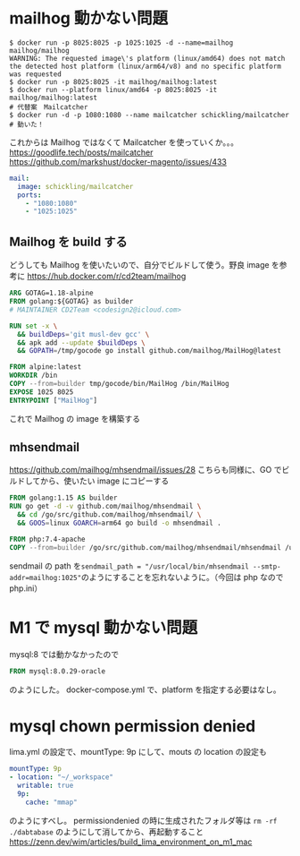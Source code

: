 # mailhog 動かない問題

```shell
$ docker run -p 8025:8025 -p 1025:1025 -d --name=mailhog mailhog/mailhog
WARNING: The requested image\'s platform (linux/amd64) does not match the detected host platform (linux/arm64/v8) and no specific platform was requested
$ docker run -p 8025:8025 -it mailhog/mailhog:latest
$ docker run --platform linux/amd64 -p 8025:8025 -it mailhog/mailhog:latest
# 代替案　Mailcatcher
$ docker run -d -p 1080:1080 --name mailcatcher schickling/mailcatcher
# 動いた！
```

これからは Mailhog ではなくて Mailcatcher を使っていくか。。。
https://goodlife.tech/posts/mailcatcher
https://github.com/markshust/docker-magento/issues/433

```yml
mail:
  image: schickling/mailcatcher
  ports:
    - "1080:1080"
    - "1025:1025"
```

## Mailhog を build する

どうしても Mailhog を使いたいので、自分でビルドして使う。野良 image を参考に
https://hub.docker.com/r/cd2team/mailhog

```Dockerfile
ARG GOTAG=1.18-alpine
FROM golang:${GOTAG} as builder
# MAINTAINER CD2Team <codesign2@icloud.com>

RUN set -x \
  && buildDeps='git musl-dev gcc' \
  && apk add --update $buildDeps \
  && GOPATH=/tmp/gocode go install github.com/mailhog/MailHog@latest

FROM alpine:latest
WORKDIR /bin
COPY --from=builder tmp/gocode/bin/MailHog /bin/MailHog
EXPOSE 1025 8025
ENTRYPOINT ["MailHog"]
```

これで Mailhog の image を構築する

## mhsendmail

https://github.com/mailhog/mhsendmail/issues/28
こちらも同様に、GO でビルドしてから、使いたい image にコピーする

```Dockerfile
FROM golang:1.15 AS builder
RUN go get -d -v github.com/mailhog/mhsendmail \
  && cd /go/src/github.com/mailhog/mhsendmail/ \
  && GOOS=linux GOARCH=arm64 go build -o mhsendmail .

FROM php:7.4-apache
COPY --from=builder /go/src/github.com/mailhog/mhsendmail/mhsendmail /usr/local/bin/
```

sendmail の path を`sendmail_path = "/usr/local/bin/mhsendmail --smtp-addr=mailhog:1025"`のようにすることを忘れないように。（今回は php なので php.ini）

# M1 で mysql 動かない問題

mysql:8 では動かなかったので

```Dockerfile
FROM mysql:8.0.29-oracle
```

のようにした。
docker-compose.yml で、platform を指定する必要はなし。

# mysql chown permission denied

lima.yml の設定で、mountType: 9p にして、mouts の location の設定も

```yml
mountType: 9p
- location: "~/_workspace"
  writable: true
  9p:
    cache: "mmap"
```

のようにすべし。
permissiondenied の時に生成されたフォルダ等は `rm -rf ./dabtabase` のようにして消してから、再起動すること
https://zenn.dev/wim/articles/build_lima_environment_on_m1_mac
